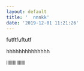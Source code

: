 ```yaml
---
layout: default
title: '  nnnkk'
date: '2019-12-01 11:21:26'
---
```

futftfuftutf





hhhhhhhhhhhhhh

lllllllllllllll
